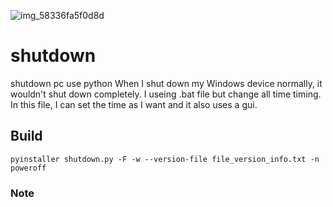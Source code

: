 
![img_58336fa5f0d8d](https://github.com/SabanGnc/shutdown/assets/139702707/36dc7d85-6bec-4c2f-9f65-14f36b2d1939)
# shutdown
shutdown pc use python
When I shut down my Windows device normally, it wouldn't shut down completely.
I useing .bat file but change all time timing.
In this file, I can set the time as I want and it also uses a gui.
## Build
```
pyinstaller shutdown.py -F -w --version-file file_version_info.txt -n poweroff
```
### Note

